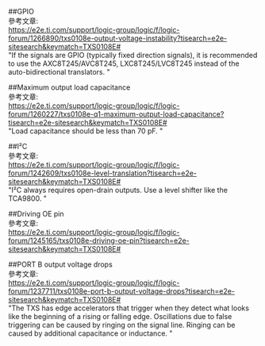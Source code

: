 ##GPIO  
參考文章:  
https://e2e.ti.com/support/logic-group/logic/f/logic-forum/1266890/txs0108e-output-voltage-instability?tisearch=e2e-sitesearch&keymatch=TXS0108E#  
"If the signals are GPIO (typically fixed direction signals), it is recommended to use the AXC8T245/AVC8T245, LXC8T245/LVC8T245 instead of the auto-bidirectional translators. "  
  
##Maximum output load capacitance  
參考文章:  
https://e2e.ti.com/support/logic-group/logic/f/logic-forum/1260227/txs0108e-q1-maximum-output-load-capacitance?tisearch=e2e-sitesearch&keymatch=TXS0108E#  
"Load capacitance should be less than 70 pF. "  
  
##I²C  
參考文章:  
https://e2e.ti.com/support/logic-group/logic/f/logic-forum/1242609/txs0108e-level-translation?tisearch=e2e-sitesearch&keymatch=TXS0108E#  
"I²C always requires open-drain outputs. Use a level shifter like the TCA9800. "  
  
##Driving OE pin  
參考文章:  
https://e2e.ti.com/support/logic-group/logic/f/logic-forum/1245165/txs0108e-driving-oe-pin?tisearch=e2e-sitesearch&keymatch=TXS0108E#  
  
##PORT B output voltage drops  
參考文章:  
https://e2e.ti.com/support/logic-group/logic/f/logic-forum/1237711/txs0108e-port-b-output-voltage-drops?tisearch=e2e-sitesearch&keymatch=TXS0108E#  
"The TXS has edge accelerators that trigger when they detect what looks like the beginning of a rising or falling edge. Oscillations due to false triggering can be caused by ringing on the signal line. Ringing can be caused by additional capacitance or inductance. "  
  
